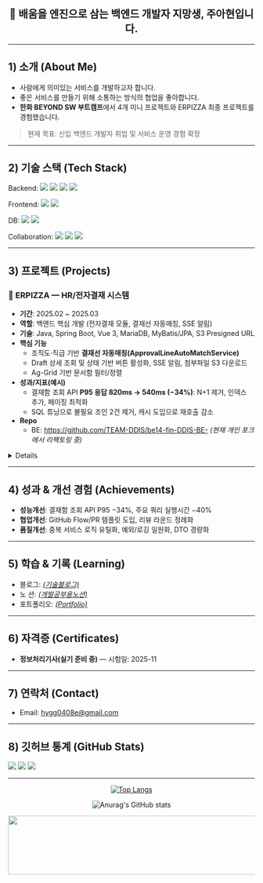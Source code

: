 
<!-- 프로필 상단 배너/한 줄 소개 -->
<h2 align="center">👋 배움을 엔진으로 삼는 백엔드 개발자 지망생, 주아현입니다.</h2>

---

## 1) 소개 (About Me)
- 사람에게 의미있는 서비스를 개발하고자 합니다.
- 좋은 서비스를 만들기 위해 소통하는 방식의 협업을 좋아합니다.
- **한화 BEYOND SW 부트캠프**에서 4개 미니 프로젝트와 ERPIZZA 최종 프로젝트를 경험했습니다.  
> 현재 목표: 신입 백엔드 개발자 취업 및 서비스 운영 경험 확장

---

## 2) 기술 스택 (Tech Stack)
Backend:
<img src="https://img.shields.io/badge/Java-17+-red" />
<img src="https://img.shields.io/badge/Spring%20Boot-3.x-brightgreen" />
<img src="https://img.shields.io/badge/JPA-ORM-orange" />
<img src="https://img.shields.io/badge/MyBatis-Mapper-blue" />
<br>

Frontend:
<img src="https://img.shields.io/badge/Vue.js-3-41B883" />
<img src="https://img.shields.io/badge/Composition%20API-v3-important" />
<br>

DB:  <img src="https://img.shields.io/badge/MariaDB-10.x-blue" />
<img src="https://img.shields.io/badge/MySQL-8.x-4479A1" />
<br>

Collaboration:
<img src="https://img.shields.io/badge/Git-F05032?logo=git&logoColor=white" />
<img src="https://img.shields.io/badge/GitHub-181717?logo=github&logoColor=white" />
<img src="https://img.shields.io/badge/Notion-000000?logo=notion&logoColor=white" />
<br>

---

## 3) 프로젝트 (Projects)

### 🚀 ERPIZZA — HR/전자결재 시스템
- **기간**: 2025.02 ~ 2025.03  
- **역할**: 백엔드 핵심 개발 (전자결재 모듈, 결재선 자동매칭, SSE 알림)  
- **기술**: Java, Spring Boot, Vue 3, MariaDB, MyBatis/JPA, S3 Presigned URL  
- **핵심 기능**
  - 조직도·직급 기반 **결재선 자동매칭(ApprovalLineAutoMatchService)**  
  - Draft 상세 조회 및 상태 기반 버튼 활성화, SSE 알림, 첨부파일 S3 다운로드  
  - Ag-Grid 기반 문서함 필터/정렬
- **성과/지표(예시)**
  - 결재함 조회 API **P95 응답 820ms → 540ms (−34%)**: N+1 제거, 인덱스 추가, 페이징 최적화  
  - SQL 튜닝으로 불필요 조인 2건 제거, 캐시 도입으로 재호출 감소
- **Repo**
  - BE: https://github.com/TEAM-DDIS/be14-fin-DDIS-BE- *(현재 개인 포크에서 리팩토링 중)*

<details>

</details>

---

## 4) 성과 & 개선 경험 (Achievements)
- **성능개선**: 결재함 조회 API P95 −34%, 주요 쿼리 실행시간 −40%  
- **협업개선**: GitHub Flow/PR 템플릿 도입, 리뷰 라운드 정례화  
- **품질개선**: 중복 서비스 로직 유틸화, 예외/로깅 일원화, DTO 경량화

---

## 5) 학습 & 기록 (Learning)

- 블로그: [*(기술블로그)*](https://dkgus0496.tistory.com/)
- 노 션: [*(개발공부용노션)*](https://www.notion.so/16c4a77d369b807292f4dbac31fe1a5b?source=copy_link)
- 포트폴리오: [*(Portfolio)*](https://jooahyeon.github.io/)


---

## 6) 자격증 (Certificates)
- **정보처리기사(실기 준비 중)** — 시험일: 2025-11

---

## 7) 연락처 (Contact)
- Email: hygg0408e@gmail.com

---

## 8) 깃허브 통계 (GitHub Stats)
<!-- username만 변경 -->
<p align="left">
  <img src="https://github-profile-summary-cards.vercel.app/api/cards/profile-details?username=Jooahyeon&theme=dracula" />
  <img src="https://github-profile-summary-cards.vercel.app/api/cards/repos-per-language?username=Jooahyeon&theme=dracula" />
  <img src="https://github-profile-summary-cards.vercel.app/api/cards/most-used-language?username=Jooahyeon&theme=dracula" />
</p>

---

<div align="center">

[![Top Langs](https://github-readme-stats.vercel.app/api/top-langs/?username=delay-100&layout=compact)](https://github.com/Jooahyeon)



![Anurag's GitHub stats](https://github-readme-stats.vercel.app/api?username=Jooahyeon&hide=contribs,prs&show_icons=true&theme=테마) 
</div>

<div align="center">

<a href="https://www.gitanimals.org/en_US?utm_medium=image&utm_source=Jooahyeon&utm_content=line">
  <img
    src="https://render.gitanimals.org/lines/Jooahyeon?pet-id=743114415578658078"
    width="600"
    height="120"
  />
</a>
  
</div>
